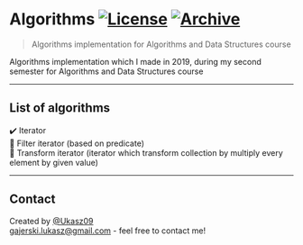 # Algorithms [![License](http://img.shields.io/:license-mit-blue.svg?style=flat-square)](https://choosealicense.com/licenses/mit/) [![Archive](https://img.shields.io/badge/repository-archive-lightgrey)](https://github.com/Ukasz09/Algorithms)

> Algorithms implementation for Algorithms and Data Structures course 

Algorithms implementation which I made in 2019, during my second semester for Algorithms and Data Structures course  

---
## List of algorithms
✔️ Iterator <br/>
<t/> 🔸 Filter iterator (based on predicate) </br>
<t/> 🔸 Transform iterator (iterator which transform collection by multiply every element by given value) </br>

---
## Contact
Created by [@Ukasz09](https://github.com/Ukasz09) <br/>
gajerski.lukasz@gmail.com - feel free to contact me!
